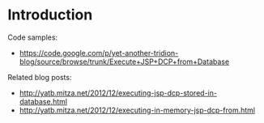 # Introduction #

Code samples:

  * https://code.google.com/p/yet-another-tridion-blog/source/browse/trunk/Execute+JSP+DCP+from+Database

Related blog posts:

  * http://yatb.mitza.net/2012/12/executing-jsp-dcp-stored-in-database.html
  * http://yatb.mitza.net/2012/12/executing-in-memory-jsp-dcp-from.html